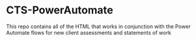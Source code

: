 # CTS-PowerAutomate 
This repo contains all of the HTML that works in conjunction with the Power Automate flows for new client assessments and statements of work
